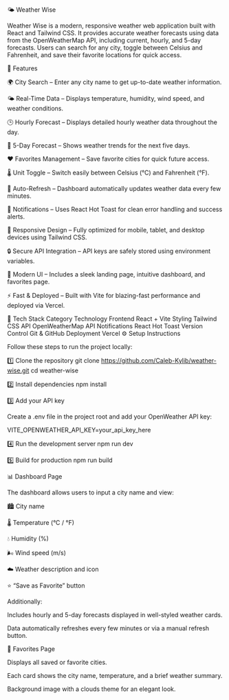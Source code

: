 
🌤️ Weather Wise

Weather Wise is a modern, responsive weather web application built with React and Tailwind CSS. It provides accurate weather forecasts using data from the OpenWeatherMap API, including current, hourly, and 5-day forecasts. Users can search for any city, toggle between Celsius and Fahrenheit, and save their favorite locations for quick access.

🚀 Features

🌍 City Search – Enter any city name to get up-to-date weather information.

🌤️ Real-Time Data – Displays temperature, humidity, wind speed, and weather conditions.

🕒 Hourly Forecast – Displays detailed hourly weather data throughout the day.

📅 5-Day Forecast – Shows weather trends for the next five days.

❤️ Favorites Management – Save favorite cities for quick future access.

🌡️ Unit Toggle – Switch easily between Celsius (°C) and Fahrenheit (°F).

🔄 Auto-Refresh – Dashboard automatically updates weather data every few minutes.

🔔 Notifications – Uses React Hot Toast for clean error handling and success alerts.

📱 Responsive Design – Fully optimized for mobile, tablet, and desktop devices using Tailwind CSS.

🔒 Secure API Integration – API keys are safely stored using environment variables.

🎨 Modern UI – Includes a sleek landing page, intuitive dashboard, and favorites page.

⚡ Fast & Deployed – Built with Vite for blazing-fast performance and deployed via Vercel.

🧠 Tech Stack
Category	Technology
Frontend	React + Vite
Styling	Tailwind CSS
API	OpenWeatherMap API
Notifications	React Hot Toast
Version Control	Git & GitHub
Deployment	Vercel
⚙️ Setup Instructions

Follow these steps to run the project locally:

1️⃣ Clone the repository
git clone https://github.com/Caleb-Kylib/weather-wise.git
cd weather-wise

2️⃣ Install dependencies
npm install

3️⃣ Add your API key

Create a .env file in the project root and add your OpenWeather API key:

VITE_OPENWEATHER_API_KEY=your_api_key_here

4️⃣ Run the development server
npm run dev

5️⃣ Build for production
npm run build

📊 Dashboard Page

The dashboard allows users to input a city name and view:

🏙️ City name

🌡️ Temperature (°C / °F)

💧 Humidity (%)

🌬️ Wind speed (m/s)

☁️ Weather description and icon

⭐ “Save as Favorite” button

Additionally:

Includes hourly and 5-day forecasts displayed in well-styled weather cards.

Data automatically refreshes every few minutes or via a manual refresh button.

💾 Favorites Page

Displays all saved or favorite cities.

Each card shows the city name, temperature, and a brief weather summary.

Background image with a clouds theme for an elegant look.
